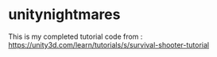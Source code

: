 # unitynightmares

This is my completed tutorial code from : https://unity3d.com/learn/tutorials/s/survival-shooter-tutorial
